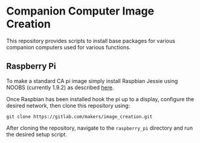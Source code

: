 # Companion Computer Image Creation

This repository provides scripts to install base packages for various companion computers used for various functions.

## Raspberry Pi

To make a standard CA pi image simply install Raspbian Jessie using NOOBS (currently 1.9.2) as described [here](https://www.raspberrypi.org/documentation/installation/noobs.md).

Once Raspbian has been installed hook the pi up to a display, configure the desired network, then clone this repository using:
    
    git clone https://gitlab.com/makers/image_creation.git

After cloning the repository, navigate to the `raspberry_pi` directory and run the desired setup script.